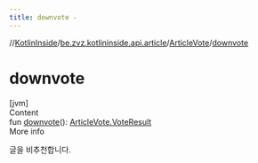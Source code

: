 ```yaml
---
title: downvote -
---
```

//[KotlinInside](../../index.md)/[be.zvz.kotlininside.api.article](../index.md)/[ArticleVote](index.md)/[downvote](downvote.md)



# downvote  
[jvm]  
Content  
fun [downvote](downvote.md)(): [ArticleVote.VoteResult](-vote-result/index.md)  
More info  


글을 비추천합니다.

  



